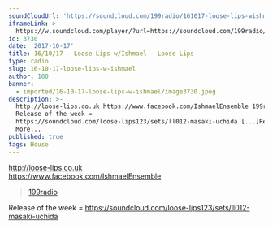 ```yaml
---
soundCloudUrl: 'https://soundcloud.com/199radio/161017-loose-lips-wishmael'
iframeLink: >-
  https://w.soundcloud.com/player/?url=https://soundcloud.com/199radio/161017-loose-lips-wishmael&color=00aabb&auto_play=false&hide_related=false&show_comments=true&show_user=true&show_reposts=false
id: 3730
date: '2017-10-17'
title: 16/10/17 - Loose Lips w/Ishmael - Loose Lips
type: radio
slug: 16-10-17-loose-lips-w-ishmael
author: 100
banner:
  - imported/16-10-17-loose-lips-w-ishmael/image3730.jpeg
description: >-
  http://loose-lips.co.uk https://www.facebook.com/IshmaelEnsemble 199radio
  Release of the week =
  https://soundcloud.com/loose-lips123/sets/ll012-masaki-uchida [...]Read
  More...
published: true
tags: House
---
```

http://loose-lips.co.uk  
https://www.facebook.com/IshmaelEnsemble

> [199radio](https://newriverstudios.com/199radio/)

Release of the week = https://soundcloud.com/loose-lips123/sets/ll012-masaki-uchida